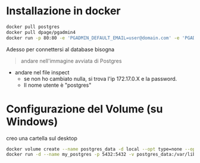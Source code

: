 # Installazione in docker

```bash
docker pull postgres
docker pull dpage/pgadmin4
docker run -p 80:80 -e 'PGADMIN_DEFAULT_EMAIL=user@domain.com' -e 'PGADMIN_DEFAULT_PASSWORD=SuperSecret' -d dpage/pgadmin4
```
Adesso per connettersi al database bisogna 
> andare nell'immagine avviata di Postgres
- andare nel file inspect
  - se non ho cambiato nulla, si trova l'ip 172.17.0.X e la password.
  - Il nome utente è "postgres"
# Configurazione del Volume (su Windows)

creo una cartella sul desktop
```bash
docker volume create --name postgres_data -d local --opt type=none --opt device=/c/Users/LA_CARTELLA_CHE_HO_CREATO --opt o=bind
docker run -d --name my_postgres -p 5432:5432 -v postgres_data:/var/lib/postgresql/data postgres
```
